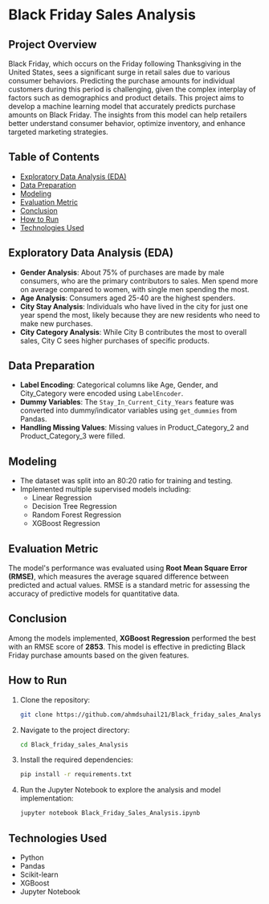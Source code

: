 # Black Friday Sales Analysis

## Project Overview
Black Friday, which occurs on the Friday following Thanksgiving in the United States, sees a significant surge in retail sales due to various consumer behaviors. Predicting the purchase amounts for individual customers during this period is challenging, given the complex interplay of factors such as demographics and product details. This project aims to develop a machine learning model that accurately predicts purchase amounts on Black Friday. The insights from this model can help retailers better understand consumer behavior, optimize inventory, and enhance targeted marketing strategies.

## Table of Contents
- [Exploratory Data Analysis (EDA)](#exploratory-data-analysis-eda)
- [Data Preparation](#data-preparation)
- [Modeling](#modeling)
- [Evaluation Metric](#evaluation-metric)
- [Conclusion](#conclusion)
- [How to Run](#how-to-run)
- [Technologies Used](#technologies-used)

## Exploratory Data Analysis (EDA)
- **Gender Analysis**: About 75% of purchases are made by male consumers, who are the primary contributors to sales. Men spend more on average compared to women, with single men spending the most.
- **Age Analysis**: Consumers aged 25-40 are the highest spenders.
- **City Stay Analysis**: Individuals who have lived in the city for just one year spend the most, likely because they are new residents who need to make new purchases.
- **City Category Analysis**: While City B contributes the most to overall sales, City C sees higher purchases of specific products.

## Data Preparation
- **Label Encoding**: Categorical columns like Age, Gender, and City_Category were encoded using `LabelEncoder`.
- **Dummy Variables**: The `Stay_In_Current_City_Years` feature was converted into dummy/indicator variables using `get_dummies` from Pandas.
- **Handling Missing Values**: Missing values in Product_Category_2 and Product_Category_3 were filled.

## Modeling
- The dataset was split into an 80:20 ratio for training and testing.
- Implemented multiple supervised models including:
  - Linear Regression
  - Decision Tree Regression
  - Random Forest Regression
  - XGBoost Regression

## Evaluation Metric
The model's performance was evaluated using **Root Mean Square Error (RMSE)**, which measures the average squared difference between predicted and actual values. RMSE is a standard metric for assessing the accuracy of predictive models for quantitative data.

## Conclusion
Among the models implemented, **XGBoost Regression** performed the best with an RMSE score of **2853**. This model is effective in predicting Black Friday purchase amounts based on the given features.

## How to Run
1. Clone the repository:
    ```bash
    git clone https://github.com/ahmdsuhail21/Black_friday_sales_Analysis.git
    ```
2. Navigate to the project directory:
    ```bash
    cd Black_friday_sales_Analysis
    ```
3. Install the required dependencies:
    ```bash
    pip install -r requirements.txt
    ```
4. Run the Jupyter Notebook to explore the analysis and model implementation:
    ```bash
    jupyter notebook Black_Friday_Sales_Analysis.ipynb
    ```

## Technologies Used
- Python
- Pandas
- Scikit-learn
- XGBoost
- Jupyter Notebook
